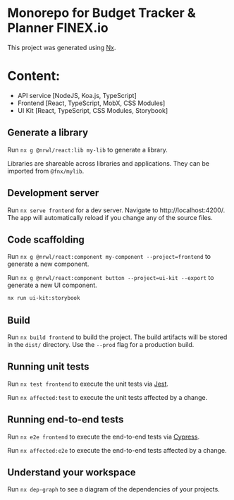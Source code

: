 # Monorepo for Budget Tracker & Planner FINEX.io

This project was generated using [Nx](https://nx.dev).

# Content:

- API service [NodeJS, Koa.js, TypeScript]
- Frontend [React, TypeScript, MobX, CSS Modules]
- UI Kit [React, TypeScript, CSS Modules, Storybook]

## Generate a library

Run `nx g @nrwl/react:lib my-lib` to generate a library.

Libraries are shareable across libraries and applications. They can be imported from `@fnx/mylib`.

## Development server

Run `nx serve frontend` for a dev server. Navigate to http://localhost:4200/. The app will automatically reload if you
change any of the source files.

## Code scaffolding

Run `nx g @nrwl/react:component my-component --project=frontend` to generate a new component.

Run `nx g @nrwl/react:component button --project=ui-kit --export` to generate a new UI component.

```bash
nx run ui-kit:storybook
```

## Build

Run `nx build frontend` to build the project. The build artifacts will be stored in the `dist/` directory. Use
the `--prod` flag for a production build.

## Running unit tests

Run `nx test frontend` to execute the unit tests via [Jest](https://jestjs.io).

Run `nx affected:test` to execute the unit tests affected by a change.

## Running end-to-end tests

Run `nx e2e frontend` to execute the end-to-end tests via [Cypress](https://www.cypress.io).

Run `nx affected:e2e` to execute the end-to-end tests affected by a change.

## Understand your workspace

Run `nx dep-graph` to see a diagram of the dependencies of your projects.
